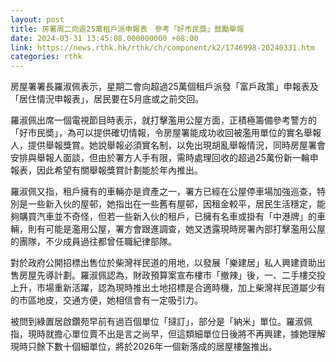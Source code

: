 ```yaml
---
layout: post
title: 房署周二向逾25萬租戶派申報表　參考「好市民獎」鼓勵舉報
date: 2024-03-31 13:45:08.000000000 +08:00
link: https://news.rthk.hk/rthk/ch/component/k2/1746998-20240331.htm
categories: rthk
---
```


房屋署署長羅淑佩表示，星期二會向超過25萬個租戶派發「富戶政策」申報表及「居住情況申報表」，居民要在5月底或之前交回。

羅淑佩出席一個電視節目時表示，就打擊濫用公屋方面，正積極籌備參考警方的「好市民奬」，為可以提供確切情報，令房屋署能成功收回被濫用單位的實名舉報人，提供舉報獎賞。她說舉報必須實名制，以免出現胡亂舉報情況，同時房屋署會安排與舉報人面談，但由於署方人手有限，需時處理回收的超過25萬份新一輪申報表，因此希望有關舉報獎賞計劃能於年內推出。

羅淑佩又指，租戶擁有的車輛亦是資產之一，署方已經在公屋停車場加強巡查，特別是一些新入伙的屋邨，她指出在一些舊有屋邨，因租金較平，居民生活穩定，能夠購買汽車並不奇怪，但若一些新入伙的租戶，已擁有名車或掛有「中港牌」的車輛，則有可能是濫用公屋，署方會跟進調查，她又透露現時房署內部打擊濫用公屋的團隊，不少成員過往都曾任職紀律部隊。

對於政府公開招標出售位於柴灣祥民道的用地，以發展「樂建居」私人興建資助出售房屋先導計劃。羅淑佩認為，財政預算案宣布樓市「撤辣」後，一、二手樓交投上升，市場重新活躍，認為現時推出土地招標是合適時機，加上柴灣祥民道屬少有的市區地皮，交通方便，她相信會有一定吸引力。

被問到綠置居啟鑽苑早前有過百個單位「撻訂」，部分是「納米」單位。羅淑佩指，現時就擔心單位賣不出是言之尚早，但這類細單位日後將不再興建，據她理解現時只餘下數十個細單位，將於2026年一個新落成的居屋樓盤推出。
